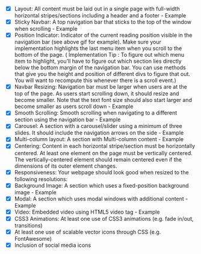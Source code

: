 - [x] Layout: All content must be laid out in a single page with full-width horizontal stripes/sections including a header and a footer - Example
- [x] Sticky Navbar: A top navigation bar that sticks to the top of the window when scrolling - Example
- [x] Position Indicator: Indicator of the current reading position visible in the navigation bar (see above gif for example). Make sure your implementation highlights the last menu item when you scroll to the bottom of the page. ( Implementation Tip : To figure out which menu item to highlight, you’ll have to figure out which section lies directly below the bottom margin of the navigation bar. You can use methods that give you the height and position of different divs to figure that out. You will want to recompute this whenever there is a scroll event.)
- [x] Navbar Resizing: Navigation bar must be larger when users are at the top of the page. As users start scrolling down, it should resize and become smaller. Note that the text font size should also start larger and become smaller as users scroll down - Example
- [x] Smooth Scrolling: Smooth scrolling when navigating to a different section using the navigation bar - Example
- [x] Carousel: A section with a carousel/slider using a minimum of three slides. It should include the navigation arrows on the side - Example
- [x] Multi-column layout: A section with Multi-column content - Example
- [x] Centering: Content in each horizontal stripe/section must be horizontally centered. At least one element on the page must be vertically centered. The vertically-centered element should remain centered even if the dimensions of its outer element changes.
- [x] Responsiveness: Your webpage should look good when resized to the following resolutions:
- [x] Background Image: A section which uses a fixed-position background image - Example
- [x] Modal: A section which uses modal windows with additional content - Example
- [x] Video: Embedded video using HTML5 video tag - Example
- [x] CSS3 Animations: At least one use of CSS3 animations (e.g. fade in/out, transitions)
- [x] At least one use of scalable vector icons through CSS (e.g. FontAwesome)
- [x] Inclusion of social media icons